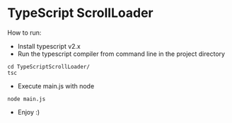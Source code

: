 # TypeScript ScrollLoader 

How to run:
* Install typescript v2.x
* Run the typescript compiler from command line in the project directory
```
cd TypeScriptScrollLoader/
tsc
```
* Execute main.js with node 
```
node main.js
```
* Enjoy :)